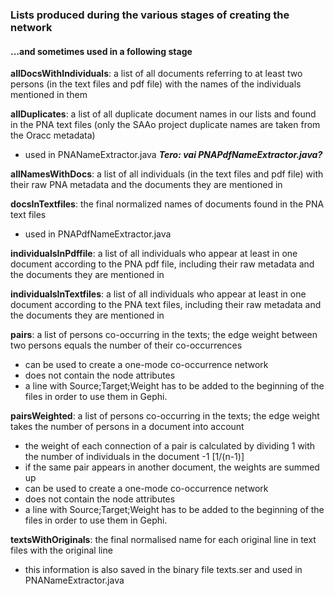 ### Lists produced during the various stages of creating the network 
#### ...and sometimes used in a following stage

<b>allDocsWithIndividuals</b>: a list of all documents referring to at least two persons (in the text files and pdf file) with the names of the individuals mentioned in them

<b>allDuplicates</b>: a list of all duplicate document names in our lists and found in the PNA text files (only the SAAo project duplicate names are taken from the Oracc metadata)
* used in PNANameExtractor.java ***Tero: vai PNAPdfNameExtractor.java?***

<b>allNamesWithDocs</b>: a list of all individuals (in the text files and pdf file) with their raw PNA metadata and the documents they are mentioned in

<b>docsInTextfiles</b>: the final normalized names of documents found in the PNA text files
* used in PNAPdfNameExtractor.java

<b>individualsInPdffile</b>: a list of all individuals who appear at least in one document according to the PNA pdf file, including their raw metadata and the documents they are mentioned in

<b>individualsInTextfiles</b>: a list of all individuals who appear at least in one document according to the PNA text files, including their raw metadata and the documents they are mentioned in

<b>pairs</b>: a list of persons co-occurring in the texts; the edge weight between two persons equals the number of their co-occurrences
* can be used to create a one-mode co-occurrence network
* does not contain the node attributes
* a line with Source;Target;Weight has to be added to the beginning of the files in order to use them in Gephi.
 
<b>pairsWeighted</b>: a list of persons co-occurring in the texts; the edge weight takes the number of persons in a document into account
* the weight of each connection of a pair is calculated by dividing 1 with the number of individuals in the document -1 \[1/(n-1)]
* if the same pair appears in another document, the weights are summed up
* can be used to create a one-mode co-occurrence network
* does not contain the node attributes
* a line with Source;Target;Weight has to be added to the beginning of the files in order to use them in Gephi.

<b>textsWithOriginals</b>: the final normalised name for each original line in text files with the original line
* this information is also saved in the binary file texts.ser and used in PNANameExtractor.java

